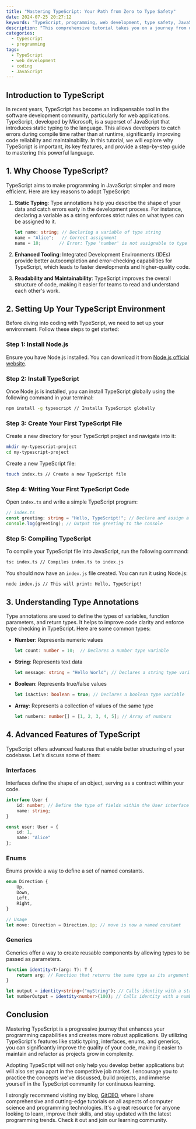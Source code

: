 ```yaml
---
title: "Mastering TypeScript: Your Path from Zero to Type Safety"
date: 2024-07-25 20:27:12
keywords: "TypeScript, programming, web development, type safety, JavaScript, coding standards"
description: "This comprehensive tutorial takes you on a journey from understanding the fundamental concepts of TypeScript to implementing advanced features aimed at enhancing type safety in your applications. Begin your adventure with TypeScript by exploring its importance in modern web development, how it extends JavaScript with static typing, and how to effectively integrate it into your projects. You'll learn through well-structured examples, best practices, and tips that make TypeScript an essential tool in your development arsenal. Whether you're a beginner or have some experience, this guide is designed to help you achieve mastery in TypeScript, offering a deeper understanding of its capabilities that will dramatically improve your programming skills and code reliability."
categories:
  - typescript
  - programming
tags:
  - TypeScript
  - web development
  - coding
  - JavaScript
---
```


## Introduction to TypeScript

In recent years, TypeScript has become an indispensable tool in the software development community, particularly for web applications. TypeScript, developed by Microsoft, is a superset of JavaScript that introduces static typing to the language. This allows developers to catch errors during compile time rather than at runtime, significantly improving code reliability and maintainability. In this tutorial, we will explore why TypeScript is important, its key features, and provide a step-by-step guide to mastering this powerful language. 

<!-- more -->

## 1. Why Choose TypeScript?

TypeScript aims to make programming in JavaScript simpler and more efficient. Here are key reasons to adopt TypeScript:

1. **Static Typing**: Type annotations help you describe the shape of your data and catch errors early in the development process. For instance, declaring a variable as a string enforces strict rules on what types can be assigned to it.

   ```typescript
   let name: string; // Declaring a variable of type string
   name = "Alice";   // Correct assignment
   name = 10;       // Error: Type 'number' is not assignable to type 'string'.
   ```

2. **Enhanced Tooling**: Integrated Development Environments (IDEs) provide better autocompletion and error-checking capabilities for TypeScript, which leads to faster developments and higher-quality code.

3. **Readability and Maintainability**: TypeScript improves the overall structure of code, making it easier for teams to read and understand each other's work.

## 2. Setting Up Your TypeScript Environment

Before diving into coding with TypeScript, we need to set up your environment. Follow these steps to get started:

### Step 1: Install Node.js

Ensure you have Node.js installed. You can download it from [Node.js official website](https://nodejs.org/).

### Step 2: Install TypeScript

Once Node.js is installed, you can install TypeScript globally using the following command in your terminal:

```bash
npm install -g typescript // Installs TypeScript globally
```

### Step 3: Create Your First TypeScript File

Create a new directory for your TypeScript project and navigate into it:

```bash
mkdir my-typescript-project
cd my-typescript-project
```

Create a new TypeScript file:

```bash
touch index.ts // Create a new TypeScript file
```

### Step 4: Writing Your First TypeScript Code

Open `index.ts` and write a simple TypeScript program:

```typescript
// index.ts
const greeting: string = "Hello, TypeScript!"; // Declare and assign a string variable
console.log(greeting); // Output the greeting to the console
```

### Step 5: Compiling TypeScript

To compile your TypeScript file into JavaScript, run the following command:

```bash
tsc index.ts // Compiles index.ts to index.js
```

You should now have an `index.js` file created. You can run it using Node.js:

```bash
node index.js // This will print: Hello, TypeScript!
```

## 3. Understanding Type Annotations

Type annotations are used to define the types of variables, function parameters, and return types. It helps to improve code clarity and enforce type checking in TypeScript. Here are some common types:

- **Number**: Represents numeric values

    ```typescript
    let count: number = 10;  // Declares a number type variable
    ```

- **String**: Represents text data

    ```typescript
    let message: string = "Hello World"; // Declares a string type variable
    ```

- **Boolean**: Represents true/false values

    ```typescript
    let isActive: boolean = true; // Declares a boolean type variable
    ```

- **Array**: Represents a collection of values of the same type

    ```typescript
    let numbers: number[] = [1, 2, 3, 4, 5]; // Array of numbers
    ```

## 4. Advanced Features of TypeScript

TypeScript offers advanced features that enable better structuring of your codebase. Let's discuss some of them:

### Interfaces

Interfaces define the shape of an object, serving as a contract within your code.

```typescript
interface User {
    id: number; // Define the type of fields within the User interface
    name: string;
}

const user: User = {
    id: 1,
    name: "Alice"
};
```

### Enums

Enums provide a way to define a set of named constants.

```typescript
enum Direction {
    Up,
    Down,
    Left,
    Right,
}

// Usage
let move: Direction = Direction.Up; // move is now a named constant
```

### Generics

Generics offer a way to create reusable components by allowing types to be passed as parameters.

```typescript
function identity<T>(arg: T): T {
    return arg; // Function that returns the same type as its argument
}

let output = identity<string>("myString"); // Calls identity with a string type
let numberOutput = identity<number>(100); // Calls identity with a number type
```

## Conclusion

Mastering TypeScript is a progressive journey that enhances your programming capabilities and creates more robust applications. By utilizing TypeScript's features like static typing, interfaces, enums, and generics, you can significantly improve the quality of your code, making it easier to maintain and refactor as projects grow in complexity. 

Adopting TypeScript will not only help you develop better applications but will also set you apart in the competitive job market. I encourage you to practice the concepts we've discussed, build projects, and immerse yourself in the TypeScript community for continuous learning.

I strongly recommend visiting my blog, [GitCEO](https://gitceo.com), where I share comprehensive and cutting-edge tutorials on all aspects of computer science and programming technologies. It's a great resource for anyone looking to learn, improve their skills, and stay updated with the latest programming trends. Check it out and join our learning community.